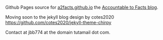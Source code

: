 Github Pages source for [a2facts.github.io](https://a2facts.github.io/) the [Accountable to Facts blog](https://a2facts.github.io/).

Moving soon to the jekyll blog design by cotes2020 https://github.com/cotes2020/jekyll-theme-chirpy

Contact at jbb774 at the domain tutamail dot com.
